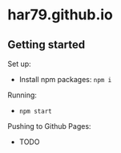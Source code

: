 # har79.github.io

## Getting started

Set up:

- Install npm packages: `npm i`

Running:

- `npm start`

Pushing to Github Pages:

- TODO
